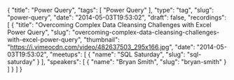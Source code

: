 {
  "title": "Power Query",
  "tags": [
    "Power Query"
  ],
  "type": "tag",
  "slug": "power-query",
  "date": "2014-05-03T19:53:02",
  "draft": false,
  "recordings": [
    {
      "title": "Overcoming Complex Data Cleansing Challenges with Excel Power Query",
      "slug": "overcoming-complex-data-cleansing-challenges-with-excel-power-query",
      "thumbnail": "https://i.vimeocdn.com/video/482637503_295x166.jpg",
      "date": "2014-05-03T19:53:02",
      "meetups": [
        {
          "name": "SQL Saturday",
          "slug": "sql-saturday"
        }
      ],
      "speakers": [
        {
          "name": "Bryan Smith",
          "slug": "bryan-smith"
        }
      ]
    }
  ]
}